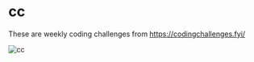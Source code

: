 # cc
These are weekly coding challenges from https://codingchallenges.fyi/

![cc](https://github.com/user-attachments/assets/b4f95610-6b36-47c9-9096-329a45695435)
